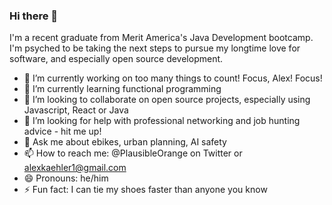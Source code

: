 ### Hi there 👋

I'm a recent graduate from Merit America's Java Development bootcamp. I'm psyched to be taking the next steps to pursue my longtime love for software, and especially open source development.

- 🔭 I’m currently working on too many things to count! Focus, Alex! Focus!
- 🌱 I’m currently learning functional programming
- 👯 I’m looking to collaborate on open source projects, especially using Javascript, React or Java
- 🤔 I’m looking for help with professional networking and job hunting advice - hit me up!
- 💬 Ask me about ebikes, urban planning, AI safety
- 📫 How to reach me: @PlausibleOrange on Twitter or alexkaehler1@gmail.com
- 😄 Pronouns: he/him
- ⚡ Fun fact: I can tie my shoes faster than anyone you know 


